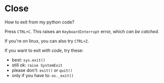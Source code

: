 # Close

How to exit from my python code?

Press `CTRL+C`. This raises an `KeyboardInterrupt` error, which _can be catched_.

If you're on linux, you can also try `CTRL+Z`.

If you want to exit _with code_, try these:
- best: `sys.exit()`
- still ok: `raise SystemExit`
- please don't: `exit()` or `quit()`
- only if you have to: `os._exit()`
